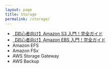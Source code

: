 ```yaml
---
layout: page
title: Storage
permalink: /storage/
---
```


- <a href="../s3-overview/index.html#0" target="_blank">【初心者向け】Amazon S3 入門！完全ガイド</a>
- <a href="../ebs-overview/index.html#0" target="_blank">【初心者向け】Amazon EBS 入門！完全ガイド</a>
- Amazon EFS
- Amazon FSx
- AWS Storage Gateway
- AWS Backup

